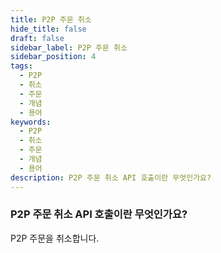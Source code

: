 ```yaml
---
title: P2P 주문 취소
hide_title: false
draft: false
sidebar_label: P2P 주문 취소
sidebar_position: 4
tags:
  - P2P
  - 취소
  - 주문
  - 개념
  - 용어
keywords:
  - P2P
  - 취소
  - 주문
  - 개념
  - 용어
description: P2P 주문 취소 API 호출이란 무엇인가요?
---
```


### P2P 주문 취소 API 호출이란 무엇인가요?

P2P 주문을 취소합니다.
